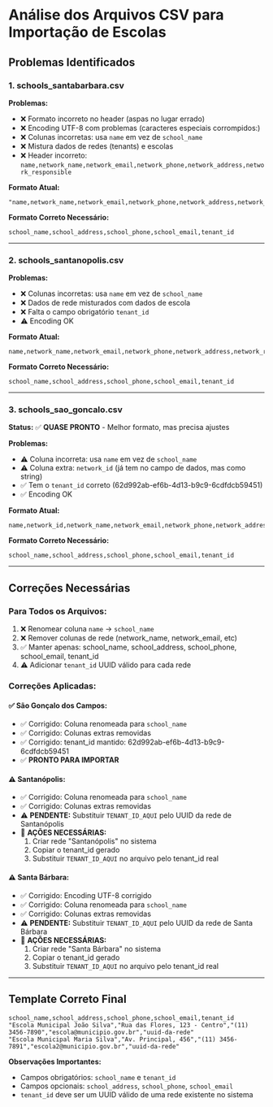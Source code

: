 # Análise dos Arquivos CSV para Importação de Escolas

## Problemas Identificados

### 1. **schools_santabarbara.csv**
**Problemas:**
- ❌ Formato incorreto no header (aspas no lugar errado)
- ❌ Encoding UTF-8 com problemas (caracteres especiais corrompidos:)
- ❌ Colunas incorretas: usa `name` em vez de `school_name`
- ❌ Mistura dados de redes (tenants) e escolas
- ❌ Header incorreto: `name,network_name,network_email,network_phone,network_address,network_responsible`

**Formato Atual:**
```csv
"name,network_name,network_email,network_phone,network_address,network_responsible"
```

**Formato Correto Necessário:**
```csv
school_name,school_address,school_phone,school_email,tenant_id
```

---

### 2. **schools_santanopolis.csv**
**Problemas:**
- ❌ Colunas incorretas: usa `name` em vez de `school_name`
- ❌ Dados de rede misturados com dados de escola
- ❌ Falta o campo obrigatório `tenant_id`
- ⚠️ Encoding OK

**Formato Atual:**
```csv
name,network_name,network_email,network_phone,network_address,network_responsible
```

**Formato Correto Necessário:**
```csv
school_name,school_address,school_phone,school_email,tenant_id
```

---

### 3. **schools_sao_goncalo.csv**
**Status:** ✅ **QUASE PRONTO** - Melhor formato, mas precisa ajustes

**Problemas:**
- ⚠️ Coluna incorreta: usa `name` em vez de `school_name`
- ⚠️ Coluna extra: `network_id` (já tem no campo de dados, mas como string)
- ✅ Tem o `tenant_id` correto (62d992ab-ef6b-4d13-b9c9-6cdfdcb59451)
- ✅ Encoding OK

**Formato Atual:**
```csv
name,network_id,network_name,network_email,network_phone,network_address,network_responsible
```

**Formato Correto Necessário:**
```csv
school_name,school_address,school_phone,school_email,tenant_id
```

---

## Correções Necessárias

### Para Todos os Arquivos:
1. ❌ Renomear coluna `name` → `school_name`
2. ❌ Remover colunas de rede (network_name, network_email, etc)
3. ✅ Manter apenas: school_name, school_address, school_phone, school_email, tenant_id
4. ⚠️ Adicionar `tenant_id` UUID válido para cada rede

### Correções Aplicadas:

#### ✅ São Gonçalo dos Campos:
- ✅ Corrigido: Coluna renomeada para `school_name`
- ✅ Corrigido: Colunas extras removidas
- ✅ Corrigido: tenant_id mantido: 62d992ab-ef6b-4d13-b9c9-6cdfdcb59451
- ✅ **PRONTO PARA IMPORTAR**

#### ⚠️ Santanópolis:
- ✅ Corrigido: Coluna renomeada para `school_name`
- ✅ Corrigido: Colunas extras removidas
- ⚠️ **PENDENTE:** Substituir `TENANT_ID_AQUI` pelo UUID da rede de Santanópolis
- 📝 **AÇÕES NECESSÁRIAS:** 
  1. Criar rede "Santanópolis" no sistema
  2. Copiar o tenant_id gerado
  3. Substituir `TENANT_ID_AQUI` no arquivo pelo tenant_id real

#### ⚠️ Santa Bárbara:
- ✅ Corrigido: Encoding UTF-8 corrigido
- ✅ Corrigido: Coluna renomeada para `school_name`
- ✅ Corrigido: Colunas extras removidas
- ⚠️ **PENDENTE:** Substituir `TENANT_ID_AQUI` pelo UUID da rede de Santa Bárbara
- 📝 **AÇÕES NECESSÁRIAS:** 
  1. Criar rede "Santa Bárbara" no sistema
  2. Copiar o tenant_id gerado
  3. Substituir `TENANT_ID_AQUI` no arquivo pelo tenant_id real

---

## Template Correto Final

```csv
school_name,school_address,school_phone,school_email,tenant_id
"Escola Municipal João Silva","Rua das Flores, 123 - Centro","(11) 3456-7890","escola@municipio.gov.br","uuid-da-rede"
"Escola Municipal Maria Silva","Av. Principal, 456","(11) 3456-7891","escola2@municipio.gov.br","uuid-da-rede"
```

**Observações Importantes:**
- Campos obrigatórios: `school_name` e `tenant_id`
- Campos opcionais: `school_address`, `school_phone`, `school_email`
- `tenant_id` deve ser um UUID válido de uma rede existente no sistema

